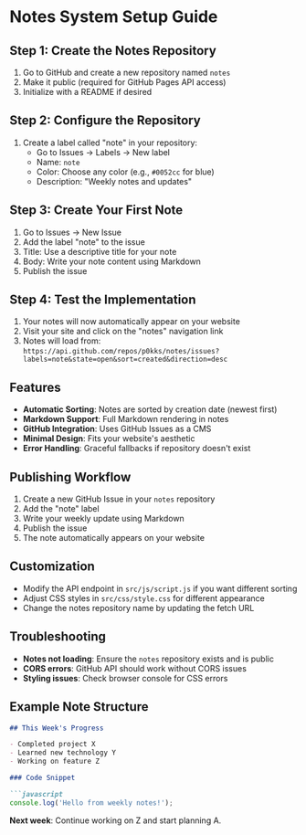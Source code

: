 # Notes System Setup Guide

## Step 1: Create the Notes Repository

1. Go to GitHub and create a new repository named `notes`
2. Make it public (required for GitHub Pages API access)
3. Initialize with a README if desired

## Step 2: Configure the Repository

1. Create a label called "note" in your repository:
   - Go to Issues → Labels → New label
   - Name: `note`
   - Color: Choose any color (e.g., `#0052cc` for blue)
   - Description: "Weekly notes and updates"

## Step 3: Create Your First Note

1. Go to Issues → New Issue
2. Add the label "note" to the issue
3. Title: Use a descriptive title for your note
4. Body: Write your note content using Markdown
5. Publish the issue

## Step 4: Test the Implementation

1. Your notes will now automatically appear on your website
2. Visit your site and click on the "notes" navigation link
3. Notes will load from: `https://api.github.com/repos/p0kks/notes/issues?labels=note&state=open&sort=created&direction=desc`

## Features

- **Automatic Sorting**: Notes are sorted by creation date (newest first)
- **Markdown Support**: Full Markdown rendering in notes
- **GitHub Integration**: Uses GitHub Issues as a CMS
- **Minimal Design**: Fits your website's aesthetic
- **Error Handling**: Graceful fallbacks if repository doesn't exist

## Publishing Workflow

1. Create a new GitHub Issue in your `notes` repository
2. Add the "note" label
3. Write your weekly update using Markdown
4. Publish the issue
5. The note automatically appears on your website

## Customization

- Modify the API endpoint in `src/js/script.js` if you want different sorting
- Adjust CSS styles in `src/css/style.css` for different appearance
- Change the notes repository name by updating the fetch URL

## Troubleshooting

- **Notes not loading**: Ensure the `notes` repository exists and is public
- **CORS errors**: GitHub API should work without CORS issues
- **Styling issues**: Check browser console for CSS errors

## Example Note Structure

```markdown
## This Week's Progress

- Completed project X
- Learned new technology Y
- Working on feature Z

### Code Snippet

```javascript
console.log('Hello from weekly notes!');
```

**Next week**: Continue working on Z and start planning A.
```